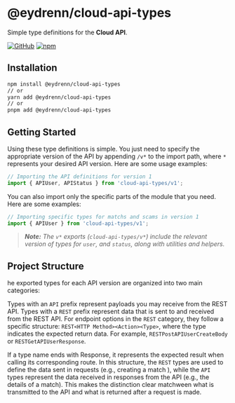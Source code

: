 # @eydrenn/cloud-api-types

Simple type definitions for the **Cloud API**.

[![GitHub](https://img.shields.io/github/license/eydrenn/cloud-api-types)](https://github.com/eydrenn/cloud-api-types/blob/main/LICENSE)
[![npm](https://img.shields.io/npm/v/cloud-api-types?color=crimson&logo=npm)](https://www.npmjs.com/package/@eydrenn/cloud-api-types)

## Installation

```bash
npm install @eydrenn/cloud-api-types
// or
yarn add @eydrenn/cloud-api-types
// or
pnpm add @eydrenn/cloud-api-types
```

## Getting Started

Using these type definitions is simple. You just need to specify the appropriate version of the API by appending `/v*` to the import path, where `*` represents your desired API version. Here are some usage examples:

```ts
// Importing the API definitions for version 1
import { APIUser, APIStatus } from 'cloud-api-types/v1';
```

You can also import only the specific parts of the module that you need. Here are some examples:

```ts
// Importing specific types for matchs and scams in version 1
import { APIUser } from 'cloud-api-types/v1';
```

> _**Note:** The `v*` exports (`cloud-api-types/v*`) include the relevant version of types for `user`, and `status`, along with utilities and helpers._

## Project Structure

he exported types for each API version are organized into two main categories:

Types with an `API` prefix represent payloads you may receive from the REST API.
Types with a `REST` prefix represent data that is sent to and received from the REST API.
For endpoint options in the `REST` category, they follow a specific structure: `REST<HTTP Method><Action><Type>`, where the type indicates the expected return data. For example, `RESTPostAPIUserCreateBody` or `RESTGetAPIUserResponse`.

If a type name ends with Response, it represents the expected result when calling its corresponding route.
In this structure, the `REST` types are used to define the data sent in requests (e.g., creating a match ), while the `API` types represent the data received in responses from the API (e.g., the details of a match). This makes the distinction clear matchween what is transmitted to the API and what is returned after a request is made.